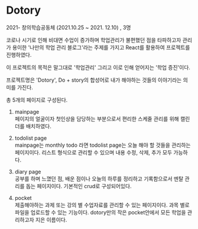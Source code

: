 # Dotory
2021- 창의학습공동체 (2021.10.25 ~ 2021. 12.10) , 3명

코로나 시기로 인해 비대면 수업이 증가하며 학업관리가 불편했던 점을 타파하고자 관리가 용이한 
'나만의 학업 관리 블로그'라는 주제를 가지고 React를 활용하여 프로젝트를 진행하였다.

이 프로젝트의 목적은 말그대로 '학업관리' 그리고 이로 인해 얻어지는 '학업 증진'이다.

프로젝트명은 'Dotory', Do + story의 합성어로 
내가 해야하는 것들의 이야기라는 의미를 가진다. 

총 5개의 페이지로 구성된다.
1. mainpage<br>
페이지의 얼굴이자 첫인상을 담당하는 부분으로서 편리한 스케줄 관리를 위해 캘린더를 배치하였다.

3. todolist page<br>
mainpage는 monthly todo 라면 todolist page는 오늘 해야 할 것들을 관리하는 페이지이다.
리스트 형식으로 관리할 수 있으며 내용 수정, 삭제, 추가 모두 가능하다.

5. diary page<br>
공부를 하며 느꼈던 점, 배운 점이나 오늘의 하루를 정리하고 기록함으로서 멘탈 관리를 돕는 페이지이다.
기본적인 crud로 구성되어있다.

6. pocket<br>
제출해야하는 과제 또는 강의 별 수업자료를 관리할 수 있는 페이지이다.
과목 별로 파일을 업로드할 수 있는 기능이다.
dotory만의 작은 pocket안에서 모든 학업을 관리하고자 지은 이름이다.

 
